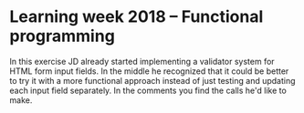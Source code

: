 # Learning week 2018 – Functional programming

In this exercise JD already started implementing a validator system for
HTML form input fields. In the middle he recognized that it could be
better to try it with a more functional approach instead of just testing
and updating each input field separately. In the comments you find the
calls he'd like to make.

